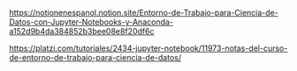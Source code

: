 https://notionenespanol.notion.site/Entorno-de-Trabajo-para-Ciencia-de-Datos-con-Jupyter-Notebooks-y-Anaconda-a152d9b4da384852b3bee08e8f20df6c

https://platzi.com/tutoriales/2434-jupyter-notebook/11973-notas-del-curso-de-entorno-de-trabajo-para-ciencia-de-datos/

